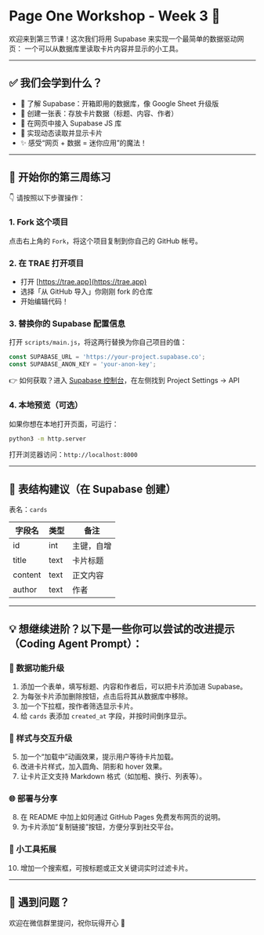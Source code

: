 # Page One Workshop - Week 3 🎉

欢迎来到第三节课！这次我们将用 Supabase 来实现一个最简单的数据驱动网页：
一个可以从数据库里读取卡片内容并显示的小工具。

---

## ✅ 我们会学到什么？

- 🧠 了解 Supabase：开箱即用的数据库，像 Google Sheet 升级版
- 🧱 创建一张表：存放卡片数据（标题、内容、作者）
- 🔗 在网页中接入 Supabase JS 库
- 🧭 实现动态读取并显示卡片
- ✨ 感受“网页 + 数据 = 迷你应用”的魔法！

---

## 🚀 开始你的第三周练习

👇 请按照以下步骤操作：

### 1. Fork 这个项目

点击右上角的 `Fork`，将这个项目复制到你自己的 GitHub 帐号。

### 2. 在 TRAE 打开项目

- 打开 [https://trae.app](https://trae.app)
- 选择「从 GitHub 导入」你刚刚 fork 的仓库
- 开始编辑代码！

### 3. 替换你的 Supabase 配置信息

打开 `scripts/main.js`，将这两行替换为你自己项目的值：

```js
const SUPABASE_URL = 'https://your-project.supabase.co';
const SUPABASE_ANON_KEY = 'your-anon-key';
```

👉 如何获取？进入 [Supabase 控制台](https://supabase.com/dashboard/project)，在左侧找到 Project Settings → API

### 4. 本地预览（可选）

如果你想在本地打开页面，可运行：

```bash
python3 -m http.server
```

打开浏览器访问：`http://localhost:8000`

---

## 🧪 表结构建议（在 Supabase 创建）

表名：`cards`

| 字段名   | 类型   | 备注       |
|----------|--------|------------|
| id       | int    | 主键，自增 |
| title    | text   | 卡片标题   |
| content  | text   | 正文内容   |
| author   | text   | 作者       |

---

## 💡 想继续进阶？以下是一些你可以尝试的改进提示（Coding Agent Prompt）：

### 🧩 数据功能升级

1. 添加一个表单，填写标题、内容和作者后，可以把卡片添加进 Supabase。
2. 为每张卡片添加删除按钮，点击后将其从数据库中移除。
3. 加一个下拉框，按作者筛选显示卡片。
4. 给 `cards` 表添加 `created_at` 字段，并按时间倒序显示。

### 🎨 样式与交互升级

5. 加一个“加载中”动画效果，提示用户等待卡片加载。
6. 改进卡片样式，加入圆角、阴影和 hover 效果。
7. 让卡片正文支持 Markdown 格式（如加粗、换行、列表等）。

### 🌐 部署与分享

8. 在 README 中加上如何通过 GitHub Pages 免费发布网页的说明。
9. 为卡片添加“复制链接”按钮，方便分享到社交平台。

### 🧠 小工具拓展

10. 增加一个搜索框，可按标题或正文关键词实时过滤卡片。

---

## 🧯 遇到问题？

欢迎在微信群里提问，祝你玩得开心 🎈
